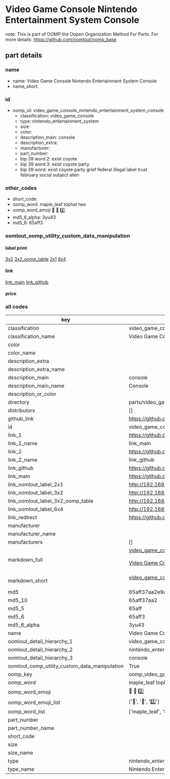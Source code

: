 # Video Game Console Nintendo Entertainment System Console  

note: This is part of OOMP the Oopen Organization Method For Parts. For more details: https://github.com/oomlout/oomp_base

##  part details
  







### name
* name: Video Game Console Nintendo Entertainment System Console
* name_short: 
### id
* oomp_id: video_game_console_nintendo_entertainment_system_console
  * classification: video_game_console
  * type: nintendo_entertainment_system
  * size: 
  * color: 
  * description_main: console
  * description_extra: 
  * manufacturer: 
  * part_number: 
  * bip 39 word 2: exist coyote
  * bip 39 word 3: exist coyote party
  * bip 39 word: exist coyote party grief federal illegal label trust february social subject alien

### other_codes
* short_code: 
* oomp_word: maple_leaf tophat two
* oomp_word_emoji :maple_leaf: :tophat: :two:
* md5_6_alpha: 3yu43
* md5_6: 65aff3






### oomlout_oomp_utility_custom_data_manipulation
#### label print
[3x2](http://192.168.1.245:1112/?label=oomp%203yu43)
[3x2_oomp_table](http://192.168.1.108:1112/?label=oomp%203yu43)
[2x1](http://192.168.1.242:1112/?label=oomp%203yu43)
[6x4](http://192.168.1.55:1112/?label=oomp%203yu43)    

#### link

[link_main](https://github.com/oomlout/oomlout_oomp_version_1_messy/tree/main/parts/video_game_console_nintendo_entertainment_system_console) [link_github](https://github.com/oomlout/oomlout_oomp_version_1_messy/tree/main/parts/video_game_console_nintendo_entertainment_system_console)                             

#### price







### all codes 
| key | value |  
| --- | --- |  
| classification | video_game_console |  
| classification_name | Video Game Console |  
| color |  |  
| color_name |  |  
| description_extra |  |  
| description_extra_name |  |  
| description_main | console |  
| description_main_name | Console |  
| description_or_color |   |  
| directory | parts/video_game_console_nintendo_entertainment_system_console |  
| distributors | [] |  
| github_link | https://github.com/oomlout/oomlout_oomp_part_src/tree/main/parts/video_game_console_nintendo_entertainment_system_console |  
| id | video_game_console_nintendo_entertainment_system_console |  
| link_1 | https://github.com/oomlout/oomlout_oomp_version_1_messy/tree/main/parts/video_game_console_nintendo_entertainment_system_console |  
| link_1_name | link_main |  
| link_2 | https://github.com/oomlout/oomlout_oomp_version_1_messy/tree/main/parts/video_game_console_nintendo_entertainment_system_console |  
| link_2_name | link_github |  
| link_github | https://github.com/oomlout/oomlout_oomp_version_1_messy/tree/main/parts/video_game_console_nintendo_entertainment_system_console |  
| link_main | https://github.com/oomlout/oomlout_oomp_version_1_messy/tree/main/parts/video_game_console_nintendo_entertainment_system_console |  
| link_oomlout_label_2x1 | http://192.168.1.242:1112/?label=oomp%203yu43 |  
| link_oomlout_label_3x2 | http://192.168.1.245:1112/?label=oomp%203yu43 |  
| link_oomlout_label_3x2_oomp_table | http://192.168.1.108:1112/?label=oomp%203yu43 |  
| link_oomlout_label_6x4 | http://192.168.1.55:1112/?label=oomp%203yu43 |  
| link_redirect | https://github.com/oomlout/oomlout_oomp_version_1_messy/tree/main/parts/video_game_console_nintendo_entertainment_system_console |  
| manufacturer |  |  
| manufacturer_name |  |  
| manufacturers | [] |  
| markdown_full | [video_game_console_nintendo_entertainment_system_console](none)<br>[](none)<br>[Video Game Console Nintendo Entertainment System Console](none)<br><br> |  
| markdown_short | [video_game_console_nintendo_entertainment_system_console](none)<br><br> |  
| md5 | 65aff37aa2e9af85c42a3669410c6a7e |  
| md5_10 | 65aff37aa2 |  
| md5_5 | 65aff |  
| md5_6 | 65aff3 |  
| md5_6_alpha | 3yu43 |  
| name | Video Game Console Nintendo Entertainment System Console |  
| oomlout_detail_hierarchy_1 | video_game_console |  
| oomlout_detail_hierarchy_2 | nintendo_entertainment_system |  
| oomlout_detail_hierarchy_3 | console |  
| oomlout_oomp_utility_custom_data_manipulation | True |  
| oomp_key | oomp_video_game_console_nintendo_entertainment_system_console |  
| oomp_word | maple_leaf tophat two |  
| oomp_word_emoji | :maple_leaf: :tophat: :two: |  
| oomp_word_emoji_list | [':maple_leaf:', ':tophat:', ':two:'] |  
| oomp_word_list | ['maple_leaf', 'tophat', 'two'] |  
| part_number |  |  
| part_number_name |  |  
| short_code |  |  
| size |  |  
| size_name |  |  
| type | nintendo_entertainment_system |  
| type_name | Nintendo Entertainment System |  
